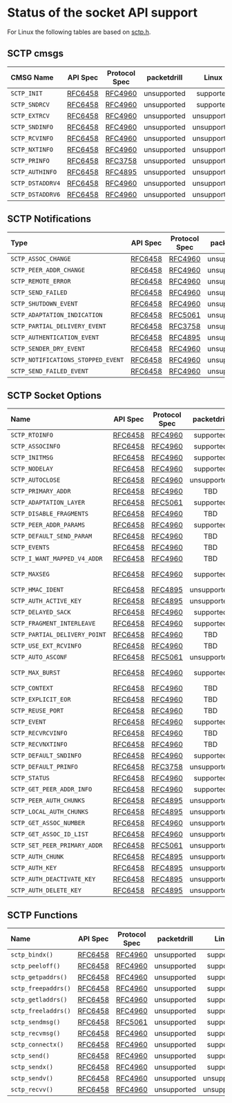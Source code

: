 # Status of the socket API support

For Linux the following tables are based on [sctp.h](https://github.com/sctp/lksctp-tools/blob/master/src/include/netinet/sctp.h).

## SCTP cmsgs
|CMSG Name        | API Spec                                                    | Protocol Spec                                    | packetdrill | Linux       | FreeBSD   |
|:----------------|:-----------------------------------------------------------:|:------------------------------------------------:|:-----------:|:-----------:|:---------:|
|`SCTP_INIT`      | [RFC6458](https://tools.ietf.org/html/rfc6458#section-5.3.1)  | [RFC4960](https://tools.ietf.org/html/rfc4960) | unsupported | supported   | supported |
|`SCTP_SNDRCV`    | [RFC6458](https://tools.ietf.org/html/rfc6458#section-5.3.2)  | [RFC4960](https://tools.ietf.org/html/rfc4960) | unsupported | supported   | supported |
|`SCTP_EXTRCV`    | [RFC6458](https://tools.ietf.org/html/rfc6458#section-5.3.3)  | [RFC4960](https://tools.ietf.org/html/rfc4960) | unsupported | unsupported | supported |
|`SCTP_SNDINFO`   | [RFC6458](https://tools.ietf.org/html/rfc6458#section-5.3.4)  | [RFC4960](https://tools.ietf.org/html/rfc4960) | unsupported | unsupported | supported |
|`SCTP_RCVINFO`   | [RFC6458](https://tools.ietf.org/html/rfc6458#section-5.3.5)  | [RFC4960](https://tools.ietf.org/html/rfc4960) | unsupported | unsupported | supported |
|`SCTP_NXTINFO`   | [RFC6458](https://tools.ietf.org/html/rfc6458#section-5.3.6)  | [RFC4960](https://tools.ietf.org/html/rfc4960) | unsupported | unsupported | supported |
|`SCTP_PRINFO`    | [RFC6458](https://tools.ietf.org/html/rfc6458#section-5.3.7)  | [RFC3758](https://tools.ietf.org/html/rfc3758) | unsupported | unsupported | supported |
|`SCTP_AUTHINFO`  | [RFC6458](https://tools.ietf.org/html/rfc6458#section-5.3.8)  | [RFC4895](https://tools.ietf.org/html/rfc4895) | unsupported | unsupported | supported |
|`SCTP_DSTADDRV4` | [RFC6458](https://tools.ietf.org/html/rfc6458#section-5.3.9)  | [RFC4960](https://tools.ietf.org/html/rfc4960) | unsupported | unsupported | supported |
|`SCTP_DSTADDRV6` | [RFC6458](https://tools.ietf.org/html/rfc6458#section-5.3.10) | [RFC4960](https://tools.ietf.org/html/rfc4960) | unsupported | unsupported | supported |

## SCTP Notifications
| Type                              | API Spec                                                      | Protocol Spec                                  | packetdrill | Linux       | FreeBSD     |
|:----------------------------------|:-------------------------------------------------------------:|:----------------------------------------------:|:-----------:|:-----------:|:-----------:|
|`SCTP_ASSOC_CHANGE`                | [RFC6458](https://tools.ietf.org/html/rfc6458#section-6.1.1)  | [RFC4960](https://tools.ietf.org/html/rfc4960) | unsupported | supported   | supported   |
|`SCTP_PEER_ADDR_CHANGE`            | [RFC6458](https://tools.ietf.org/html/rfc6458#section-6.1.2)  | [RFC4960](https://tools.ietf.org/html/rfc4960) | unsupported | supported   | supported   |
|`SCTP_REMOTE_ERROR`                | [RFC6458](https://tools.ietf.org/html/rfc6458#section-6.1.3)  | [RFC4960](https://tools.ietf.org/html/rfc4960) | unsupported | supported   | supported   |
|`SCTP_SEND_FAILED`                 | [RFC6458](https://tools.ietf.org/html/rfc6458#section-6.1.4)  | [RFC4960](https://tools.ietf.org/html/rfc4960) | unsupported | supported   | supported   |
|`SCTP_SHUTDOWN_EVENT`              | [RFC6458](https://tools.ietf.org/html/rfc6458#section-6.1.5)  | [RFC4960](https://tools.ietf.org/html/rfc4960) | unsupported | supported   | supported   |
|`SCTP_ADAPTATION_INDICATION`       | [RFC6458](https://tools.ietf.org/html/rfc6458#section-6.1.6)  | [RFC5061](https://tools.ietf.org/html/rfc5061) | unsupported | supported   | supported   |
|`SCTP_PARTIAL_DELIVERY_EVENT`      | [RFC6458](https://tools.ietf.org/html/rfc6458#section-6.1.7)  | [RFC3758](https://tools.ietf.org/html/rfc3758) | unsupported | supported   | supported   |
|`SCTP_AUTHENTICATION_EVENT`        | [RFC6458](https://tools.ietf.org/html/rfc6458#section-6.1.8)  | [RFC4895](https://tools.ietf.org/html/rfc4895) | unsupported | supported   | supported   |
|`SCTP_SENDER_DRY_EVENT`            | [RFC6458](https://tools.ietf.org/html/rfc6458#section-6.1.9)  | [RFC4960](https://tools.ietf.org/html/rfc4960) | unsupported | supported   | supported   |
|`SCTP_NOTIFICATIONS_STOPPED_EVENT` | [RFC6458](https://tools.ietf.org/html/rfc6458#section-6.1.10) | [RFC4960](https://tools.ietf.org/html/rfc4960) | unsupported | unsupported | unsupported |
|`SCTP_SEND_FAILED_EVENT`           | [RFC6458](https://tools.ietf.org/html/rfc6458#section-6.1.10) | [RFC4960](https://tools.ietf.org/html/rfc4960) | unsupported | unsupported | supported   |

## SCTP Socket Options
|Name                          | API Spec                                                      | Protocol Spec                                  | packetdrill | Linux               | FreeBSD   |
|:-----------------------------|:-------------------------------------------------------------:|:----------------------------------------------:|:-----------:|:-------------------:|:---------:|
|`SCTP_RTOINFO`                | [RFC6458](https://tools.ietf.org/html/rfc6458#section-8.1.1)  | [RFC4960](https://tools.ietf.org/html/rfc4960) | supported   | supported           | supported |
|`SCTP_ASSOCINFO`              | [RFC6458](https://tools.ietf.org/html/rfc6458#section-8.1.2)  | [RFC4960](https://tools.ietf.org/html/rfc4960) | supported   | supported           | supported |
|`SCTP_INITMSG`                | [RFC6458](https://tools.ietf.org/html/rfc6458#section-8.1.3)  | [RFC4960](https://tools.ietf.org/html/rfc4960) | supported   | supported           | supported |
|`SCTP_NODELAY`                | [RFC6458](https://tools.ietf.org/html/rfc6458#section-8.1.5)  | [RFC4960](https://tools.ietf.org/html/rfc4960) | supported   | supported           | supported |
|`SCTP_AUTOCLOSE`              | [RFC6458](https://tools.ietf.org/html/rfc6458#section-8.1.8)  | [RFC4960](https://tools.ietf.org/html/rfc4960) | unsupported | supported           | supported |
|`SCTP_PRIMARY_ADDR`           | [RFC6458](https://tools.ietf.org/html/rfc6458#section-8.1.9)  | [RFC4960](https://tools.ietf.org/html/rfc4960) | TBD         | supported           | supported |
|`SCTP_ADAPTATION_LAYER`       | [RFC6458](https://tools.ietf.org/html/rfc6458#section-8.1.10) | [RFC5061](https://tools.ietf.org/html/rfc5061) | supported   | supported           | supported |
|`SCTP_DISABLE_FRAGMENTS`      | [RFC6458](https://tools.ietf.org/html/rfc6458#section-8.1.11) | [RFC4960](https://tools.ietf.org/html/rfc4960) | TBD         | supported           | supported |
|`SCTP_PEER_ADDR_PARAMS`       | [RFC6458](https://tools.ietf.org/html/rfc6458#section-8.1.12) | [RFC4960](https://tools.ietf.org/html/rfc4960) | supported   | old structure       | supported |
|`SCTP_DEFAULT_SEND_PARAM`     | [RFC6458](https://tools.ietf.org/html/rfc6458#section-8.1.13) | [RFC4960](https://tools.ietf.org/html/rfc4960) | TBD         | supported           | supported |
|`SCTP_EVENTS`                 | [RFC6458](https://tools.ietf.org/html/rfc6458#section-8.1.14) | [RFC4960](https://tools.ietf.org/html/rfc4960) | TBD         | supported           | supported |
|`SCTP_I_WANT_MAPPED_V4_ADDR`  | [RFC6458](https://tools.ietf.org/html/rfc6458#section-8.1.15) | [RFC4960](https://tools.ietf.org/html/rfc4960) | TBD         | supported           | supported |
|`SCTP_MAXSEG`                 | [RFC6458](https://tools.ietf.org/html/rfc6458#section-8.1.16) | [RFC4960](https://tools.ietf.org/html/rfc4960) | supported   | Check structure     | supported |
|`SCTP_HMAC_IDENT`             | [RFC6458](https://tools.ietf.org/html/rfc6458#section-8.1.17) | [RFC4895](https://tools.ietf.org/html/rfc4895) | unsupported | supported           | supported |
|`SCTP_AUTH_ACTIVE_KEY`        | [RFC6458](https://tools.ietf.org/html/rfc6458#section-8.1.18) | [RFC4895](https://tools.ietf.org/html/rfc4895) | unsupported | supported           | supported |
|`SCTP_DELAYED_SACK`           | [RFC6458](https://tools.ietf.org/html/rfc6458#section-8.1.19) | [RFC4960](https://tools.ietf.org/html/rfc4960) | supported   | supported           | supported |
|`SCTP_FRAGMENT_INTERLEAVE`    | [RFC6458](https://tools.ietf.org/html/rfc6458#section-8.1.20) | [RFC4960](https://tools.ietf.org/html/rfc4960) | supported   | supported           | supported |
|`SCTP_PARTIAL_DELIVERY_POINT` | [RFC6458](https://tools.ietf.org/html/rfc6458#section-8.1.21) | [RFC4960](https://tools.ietf.org/html/rfc4960) | TBD         | supported           | supported |
|`SCTP_USE_EXT_RCVINFO`        | [RFC6458](https://tools.ietf.org/html/rfc6458#section-8.1.22) | [RFC4960](https://tools.ietf.org/html/rfc4960) | TBD         | unsupported         | supported |
|`SCTP_AUTO_ASCONF`            | [RFC6458](https://tools.ietf.org/html/rfc6458#section-8.1.23) | [RFC5061](https://tools.ietf.org/html/rfc5061) | unsupported | unsupported         | supported |
|`SCTP_MAX_BURST`              | [RFC6458](https://tools.ietf.org/html/rfc6458#section-8.1.24) | [RFC4960](https://tools.ietf.org/html/rfc4960) | supported   | Check structure     | supported |
|`SCTP_CONTEXT`                | [RFC6458](https://tools.ietf.org/html/rfc6458#section-8.1.25) | [RFC4960](https://tools.ietf.org/html/rfc4960) | TBD         | supported           | supported |
|`SCTP_EXPLICIT_EOR`           | [RFC6458](https://tools.ietf.org/html/rfc6458#section-8.1.26) | [RFC4960](https://tools.ietf.org/html/rfc4960) | TBD         | unsupported         | supported |
|`SCTP_REUSE_PORT`             | [RFC6458](https://tools.ietf.org/html/rfc6458#section-8.1.27) | [RFC4960](https://tools.ietf.org/html/rfc4960) | TBD         | unsupported         | supported |
|`SCTP_EVENT`                  | [RFC6458](https://tools.ietf.org/html/rfc6458#section-8.1.28) | [RFC4960](https://tools.ietf.org/html/rfc4960) | supported   | unsupported         | supported |
|`SCTP_RECVRCVINFO`            | [RFC6458](https://tools.ietf.org/html/rfc6458#section-8.1.29) | [RFC4960](https://tools.ietf.org/html/rfc4960) | TBD         | unsupported         | supported |
|`SCTP_RECVNXTINFO`            | [RFC6458](https://tools.ietf.org/html/rfc6458#section-8.1.30) | [RFC4960](https://tools.ietf.org/html/rfc4960) | TBD         | unsupported         | supported |
|`SCTP_DEFAULT_SNDINFO`        | [RFC6458](https://tools.ietf.org/html/rfc6458#section-8.1.31) | [RFC4960](https://tools.ietf.org/html/rfc4960) | supported   | unsupported         | supported |
|`SCTP_DEFAULT_PRINFO`         | [RFC6458](https://tools.ietf.org/html/rfc6458#section-8.1.32) | [RFC3758](https://tools.ietf.org/html/rfc3758) | unsupported | unsupported         | supported |
|`SCTP_STATUS`                 | [RFC6458](https://tools.ietf.org/html/rfc6458#section-8.2.1)  | [RFC4960](https://tools.ietf.org/html/rfc4960) | supported   | supported           | supported |
|`SCTP_GET_PEER_ADDR_INFO`     | [RFC6458](https://tools.ietf.org/html/rfc6458#section-8.2.2)  | [RFC4960](https://tools.ietf.org/html/rfc4960) | supported   | supported           | supported |
|`SCTP_PEER_AUTH_CHUNKS`       | [RFC6458](https://tools.ietf.org/html/rfc6458#section-8.2.3)  | [RFC4895](https://tools.ietf.org/html/rfc4895) | unsupported | supported           | supported |
|`SCTP_LOCAL_AUTH_CHUNKS`      | [RFC6458](https://tools.ietf.org/html/rfc6458#section-8.2.4)  | [RFC4895](https://tools.ietf.org/html/rfc4895) | unsupported | supported           | supported |
|`SCTP_GET_ASSOC_NUMBER`       | [RFC6458](https://tools.ietf.org/html/rfc6458#section-8.2.5)  | [RFC4960](https://tools.ietf.org/html/rfc4960) | unsupported | supported           | supported |
|`SCTP_GET_ASSOC_ID_LIST`      | [RFC6458](https://tools.ietf.org/html/rfc6458#section-8.2.6)  | [RFC4960](https://tools.ietf.org/html/rfc4960) | unsupported | unsupported         | supported |
|`SCTP_SET_PEER_PRIMARY_ADDR`  | [RFC6458](https://tools.ietf.org/html/rfc6458#section-8.3.1)  | [RFC5061](https://tools.ietf.org/html/rfc5061) | unsupported | supported           | supported |
|`SCTP_AUTH_CHUNK`             | [RFC6458](https://tools.ietf.org/html/rfc6458#section-8.3.2)  | [RFC4895](https://tools.ietf.org/html/rfc4895) | unsupported | supported           | supported |
|`SCTP_AUTH_KEY`               | [RFC6458](https://tools.ietf.org/html/rfc6458#section-8.3.3)  | [RFC4895](https://tools.ietf.org/html/rfc4895) | unsupported | supported           | supported |
|`SCTP_AUTH_DEACTIVATE_KEY`    | [RFC6458](https://tools.ietf.org/html/rfc6458#section-8.3.4)  | [RFC4895](https://tools.ietf.org/html/rfc4895) | unsupported | unsupported         | supported |
|`SCTP_AUTH_DELETE_KEY`        | [RFC6458](https://tools.ietf.org/html/rfc6458#section-8.3.5)  | [RFC4895](https://tools.ietf.org/html/rfc4895) | unsupported | supported           | supported |


## SCTP Functions
|Name                | API Spec                                                    | Protocol Spec                                  | packetdrill | Linux       | FreeBSD   |
|:-------------------|:-----------------------------------------------------------:|:----------------------------------------------:|:-----------:|:-----------:|:---------:|
|`sctp_bindx()`      | [RFC6458](https://tools.ietf.org/html/rfc6458#section-9.1)  | [RFC4960](https://tools.ietf.org/html/rfc4960) | unsupported | supported   | supported |
|`sctp_peeloff()`    | [RFC6458](https://tools.ietf.org/html/rfc6458#section-9.2)  | [RFC4960](https://tools.ietf.org/html/rfc4960) | unsupported | supported   | supported |
|`sctp_getpaddrs()`  | [RFC6458](https://tools.ietf.org/html/rfc6458#section-9.3)  | [RFC4960](https://tools.ietf.org/html/rfc4960) | unsupported | supported   | supported |
|`sctp_freepaddrs()` | [RFC6458](https://tools.ietf.org/html/rfc6458#section-9.4)  | [RFC4960](https://tools.ietf.org/html/rfc4960) | unsupported | supported   | supported |
|`sctp_getladdrs()`  | [RFC6458](https://tools.ietf.org/html/rfc6458#section-9.5)  | [RFC4960](https://tools.ietf.org/html/rfc4960) | unsupported | supported   | supported |
|`sctp_freeladdrs()` | [RFC6458](https://tools.ietf.org/html/rfc6458#section-9.6)  | [RFC4960](https://tools.ietf.org/html/rfc4960) | unsupported | supported   | supported |
|`sctp_sendmsg()`    | [RFC6458](https://tools.ietf.org/html/rfc6458#section-9.7)  | [RFC5061](https://tools.ietf.org/html/rfc5061) | unsupported | supported   | supported |
|`sctp_recvmsg()`    | [RFC6458](https://tools.ietf.org/html/rfc6458#section-9.8)  | [RFC4960](https://tools.ietf.org/html/rfc4960) | unsupported | supported   | supported |
|`sctp_connectx()`   | [RFC6458](https://tools.ietf.org/html/rfc6458#section-9.9)  | [RFC4960](https://tools.ietf.org/html/rfc4960) | unsupported | supported   | supported |
|`sctp_send()`       | [RFC6458](https://tools.ietf.org/html/rfc6458#section-9.10) | [RFC4960](https://tools.ietf.org/html/rfc4960) | unsupported | supported   | supported |
|`sctp_sendx()`      | [RFC6458](https://tools.ietf.org/html/rfc6458#section-9.11) | [RFC4960](https://tools.ietf.org/html/rfc4960) | unsupported | supported   | supported |
|`sctp_sendv()`      | [RFC6458](https://tools.ietf.org/html/rfc6458#section-9.12) | [RFC4960](https://tools.ietf.org/html/rfc4960) | unsupported | unsupported | supported |
|`sctp_recvv()`      | [RFC6458](https://tools.ietf.org/html/rfc6458#section-9.13) | [RFC4960](https://tools.ietf.org/html/rfc4960) | unsupported | unsupported | supported |
